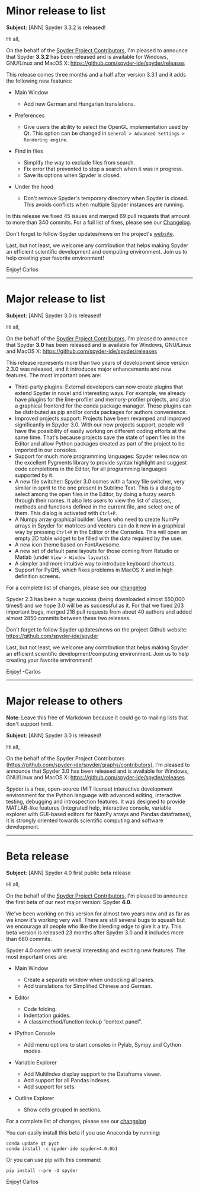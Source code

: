 # Minor release to list

**Subject**: [ANN] Spyder 3.3.2 is released!


Hi all,

On the behalf of the [Spyder Project Contributors](https://github.com/spyder-ide/spyder/graphs/contributors),
I'm pleased to announce that Spyder **3.3.2** has been released and is available for
Windows, GNU/Linux and MacOS X: https://github.com/spyder-ide/spyder/releases

This release comes three months and a half after version 3.3.1 and it adds the
following new features:

- Main Window
    * Add new German and Hungarian translations.

- Preferences
    * Give users the ability to select the OpenGL implementation
      used by Qt. This option can be changed in
      `General > Advanced Settings > Rendering engine`.

- Find in files
    * Simplify the way to exclude files from search.
    * Fix error that prevented to stop a search when it was in
      progress.
    * Save its options when Spyder is closed.

- Under the hood
    * Don't remove Spyder's temporary directory when Spyder is
      closed. This avoids conflicts when multiple Spyder
      instances are running.

In this release we fixed 45 issues and merged 69 pull requests that amount
to more than 340 commits. For a full list of fixes, please see our
[Changelog](https://github.com/spyder-ide/spyder/blob/3.x/CHANGELOG.md).

Don't forget to follow Spyder updates/news on the project's
[website](https://www.spyder-ide.org).

Last, but not least, we welcome any contribution that helps making Spyder an
efficient scientific development and computing environment. Join us to help
creating your favorite environment!

Enjoy!
Carlos


----


# Major release to list

**Subject**: [ANN] Spyder 3.0 is released!


Hi all,

On the behalf of the [Spyder Project Contributors](https://github.com/spyder-ide/spyder/graphs/contributors),
I'm pleased to announce that Spyder **3.0** has been released and is available for
Windows, GNU/Linux and MacOS X: https://github.com/spyder-ide/spyder/releases

This release represents more than two years of development since version 2.3.0 was
released, and it introduces major enhancements and new features. The most important ones
are:

* Third-party plugins: External developers can now create plugins that extend Spyder in
  novel and interesting ways. For example, we already have plugins for the line-profiler
  and memory-profiler projects, and also a graphical frontend for the conda package
  manager. These plugins can be distributed as pip and/or conda packages for authors
  convenience.
* Improved projects support: Projects have been revamped and improved significantly in
  Spyder 3.0. With our new projects support, people will have the possibility of easily
  working on different coding efforts at the same time. That's because projects save the
  state of open files in the Editor and allow Python packages created as part of the
  project to be imported in our consoles.
* Support for much more programming languages: Spyder relies now on the excellent Pygments
  library to provide syntax highlight and suggest code completions in the Editor, for all
  programming languages supported by it.
* A new file switcher: Spyder 3.0 comes with a fancy file switcher, very similar in
  spirit to the one present in Sublime Text. This is a dialog to select among the open
  files in the Editor, by doing a fuzzy search through their names. It also lets users to
  view the list of classes, methods and functions defined in the current file, and select
  one of them. This dialog is activated with `Ctrl+P`.
* A Numpy array graphical builder: Users who need to create NumPy arrays in Spyder for
  matrices and vectors can do it now in a graphical way by pressing `Ctrl+M` in the Editor
  or the Consoles. This will open an empty 2D table widget to be filled with the data
  required by the user.
* A new icon theme based on FontAwesome.
* A new set of default pane layouts for those coming from Rstudio or Matlab (under
  `View > Window layouts`).
* A simpler and more intuitive way to introduce keyboard shortcuts.
* Support for PyQt5, which fixes problems in MacOS X and in high definition screens.

For a complete list of changes, please see our
[changelog](https://github.com/spyder-ide/spyder/blob/3.x/CHANGELOG.md)

Spyder 2.3 has been a huge success (being downloaded almost 550,000 times!) and
we hope 3.0 will be as successful as it. For that we fixed 203 important bugs,
merged 218 pull requests from about 40 authors and added almost 2850 commits
between these two releases.

Don't forget to follow Spyder updates/news on the project Github website:
https://github.com/spyder-ide/spyder

Last, but not least, we welcome any contribution that helps making Spyder an
efficient scientific development/computing environment. Join us to help creating
your favorite environment!

Enjoy!
-Carlos


----


# Major release to others

**Note**: Leave this free of Markdown because it could go to mailing lists that
don't support hmtl.

**Subject**: [ANN] Spyder 3.0 is released!


Hi all,

On the behalf of the Spyder Project Contributors (https://github.com/spyder-ide/spyder/graphs/contributors),
I'm pleased to announce that Spyder 3.0 has been released and is available for
Windows, GNU/Linux and MacOS X: https://github.com/spyder-ide/spyder/releases

Spyder is a free, open-source (MIT license) interactive development environment
for the Python language with advanced editing, interactive testing, debugging
and introspection features. It was designed to provide MATLAB-like features
(integrated help, interactive console, variable explorer with GUI-based editors
for NumPy arrays and Pandas dataframes), it is strongly oriented towards
scientific computing and software development.

<The rest is the same as for the list>


----


# Beta release

**Subject**: [ANN] Spyder 4.0 first public beta release


Hi all,

On the behalf of the [Spyder Project Contributors](https://github.com/spyder-ide/spyder/graphs/contributors),
I'm pleased to announce the first beta of our next major version: Spyder **4.0**.

We've been working on this version for almost two years now and as far as we know
it's working very well. There are still several bugs to squash but we encourage all
people who like the bleeding edge to give it a try. This beta version is released
23 months after Spyder 3.0 and it includes more than 680 commits.

Spyder 4.0 comes with several interesting and exciting new features. The most
important ones are:

- Main Window
    * Create a separate window when undocking all panes.
    * Add translations for Simplified Chinese and German.

- Editor
    * Code folding.
    * Indentation guides.
    * A class/method/function lookup “context panel”.

- IPython Console
    * Add menu options to start consoles in Pylab, Sympy and Cython modes.

- Variable Explorer
    * Add MultiIndex display support to the Dataframe viewer.
    * Add support for all Pandas indexes.
    * Add support for sets.

- Outline Explorer
    * Show cells grouped in sections.

For a complete list of changes, please see our
[changelog](https://github.com/spyder-ide/spyder/wiki/Beta-version-changelog)

You can easily install this beta if you use Anaconda by running:

    conda update qt pyqt
    conda install -c spyder-ide spyder=4.0.0b1

Or you can use pip with this command:

    pip install --pre -U spyder


Enjoy!
Carlos
